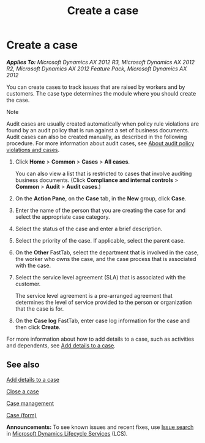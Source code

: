 ﻿---
title: Create a case
TOCTitle: Create a case
ms:assetid: 63fd16e1-fbe4-4c62-abfe-5f73dd196485
ms:mtpsurl: https://technet.microsoft.com/en-us/library/Hh370692(v=AX.60)
ms:contentKeyID: 36811407
ms.date: 04/18/2014
mtps_version: v=AX.60
---

# Create a case 


_**Applies To:** Microsoft Dynamics AX 2012 R3, Microsoft Dynamics AX 2012 R2, Microsoft Dynamics AX 2012 Feature Pack, Microsoft Dynamics AX 2012_

You can create cases to track issues that are raised by workers and by customers. The case type determines the module where you should create the case.


> [!NOTE]
> <P>Audit cases are usually created automatically when policy rule violations are found by an audit policy that is run against a set of business documents. Audit cases can also be created manually, as described in the following procedure. For more information about audit cases, see <A href="about-audit-policy-violations-and-cases.md">About audit policy violations and cases</A>.</P>



1.  Click **Home** \> **Common** \> **Cases** \> **All cases**.
    
    You can also view a list that is restricted to cases that involve auditing business documents. (Click **Compliance and internal controls** \> **Common** \> **Audit** \> **Audit cases**.)

2.  On the **Action Pane**, on the **Case** tab, in the **New** group, click **Case**.

3.  Enter the name of the person that you are creating the case for and select the appropriate case category.

4.  Select the status of the case and enter a brief description.

5.  Select the priority of the case. If applicable, select the parent case.

6.  On the **Other** FastTab, select the department that is involved in the case, the worker who owns the case, and the case process that is associated with the case.

7.  Select the service level agreement (SLA) that is associated with the customer.
    
    The service level agreement is a pre-arranged agreement that determines the level of service provided to the person or organization that the case is for.

8.  On the **Case log** FastTab, enter case log information for the case and then click **Create**.

For more information about how to add details to a case, such as activities and dependents, see [Add details to a case](add-details-to-a-case.md).

## See also

[Add details to a case](add-details-to-a-case.md)

[Close a case](close-a-case.md)

[Case management](case-management.md)

[Case (form)](https://technet.microsoft.com/en-us/library/hh209694\(v=ax.60\))

  
**Announcements:** To see known issues and recent fixes, use [Issue search](http://go.microsoft.com/fwlink/?linkid=389258) in [Microsoft Dynamics Lifecycle Services](http://go.microsoft.com/fwlink/?linkid=306505) (LCS).

